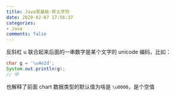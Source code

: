```yaml
---
title: Java零基础-转义字符
date: 2020-02-07 17:56:37
categories:
- Java
comments: false
---
```


反斜杠 u 联合起来后面的一串数字是某个文字的 unicode 编码，比如：

```java
char g = '\u4e2d';
System.out.println(g);
// 中
```

也解释了前面 chart 数据类型的默认值为啥是 `\u0000`，是个空值